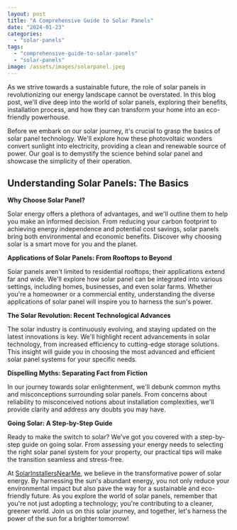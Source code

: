 ```yaml
---
layout: post
title: "A Comprehensive Guide to Solar Panels"
date: "2024-01-23"
categories: 
  - "solar-panels"
tags: 
  - "comprehensive-guide-to-solar-panels"
  - "solar-panels"
image: /assets/images/solarpanel.jpeg
---
```


As we strive towards a sustainable future, the role of solar panels in revolutionizing our energy landscape cannot be overstated. In this blog post, we'll dive deep into the world of solar panels, exploring their benefits, installation process, and how they can transform your home into an eco-friendly powerhouse.

Before we embark on our solar journey, it's crucial to grasp the basics of solar panel technology. We'll explore how these photovoltaic wonders convert sunlight into electricity, providing a clean and renewable source of power. Our goal is to demystify the science behind solar panel and showcase the simplicity of their operation.

## **Understanding Solar Panels: The Basics**

**Why Choose Solar Panel?**

Solar energy offers a plethora of advantages, and we'll outline them to help you make an informed decision. From reducing your carbon footprint to achieving energy independence and potential cost savings, solar panels bring both environmental and economic benefits. Discover why choosing solar is a smart move for you and the planet.

**Applications of Solar Panels: From Rooftops to Beyond**

Solar panels aren't limited to residential rooftops; their applications extend far and wide. We'll explore how solar panel can be integrated into various settings, including homes, businesses, and even solar farms. Whether you're a homeowner or a commercial entity, understanding the diverse applications of solar panel will inspire you to harness the sun's power.

**The Solar Revolution: Recent Technological Advances**

The solar industry is continuously evolving, and staying updated on the latest innovations is key. We'll highlight recent advancements in solar technology, from increased efficiency to cutting-edge storage solutions. This insight will guide you in choosing the most advanced and efficient solar panel systems for your specific needs.

**Dispelling Myths: Separating Fact from Fiction**

In our journey towards solar enlightenment, we'll debunk common myths and misconceptions surrounding solar panels. From concerns about reliability to misconceived notions about installation complexities, we'll provide clarity and address any doubts you may have.

**Going Solar: A Step-by-Step Guide**

Ready to make the switch to solar? We've got you covered with a step-by-step guide on going solar. From assessing your energy needs to selecting the right solar panel system for your property, our practical tips will make the transition seamless and stress-free.

At [SolarInstallersNearMe](/), we believe in the transformative power of solar energy. By harnessing the sun's abundant energy, you not only reduce your environmental impact but also pave the way for a sustainable and eco-friendly future. As you explore the world of solar panels, remember that you're not just adopting a technology; you're contributing to a cleaner, greener world. Join us on this solar journey, and together, let's harness the power of the sun for a brighter tomorrow!
